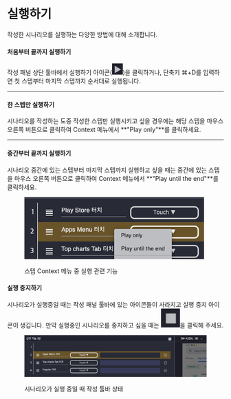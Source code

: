 # 실행하기

작성한 시나리오를 실행하는 다양한 방법에 대해 소개합니다.

#### **처음부터 끝까지 실행하기**

작성 패널 상단 툴바에서 실행하기 아이콘(<img src="../.gitbook/assets/image (83).png" alt="" data-size="line">)을 클릭하거나, 단축키 ⌘+D를 입력하면 첫 스텝부터 마지막 스텝까지 순서대로 실행됩니다.

****

#### **한 스텝만 실행하기**

시나리오를 작성하는 도중 작성한 스텝만 실행시키고 싶을 경우에는 해당 스텝을 마우스 오른쪽 버튼으로 클릭하여 Context 메뉴에서 **"Play only"**를 클릭하세요.&#x20;

****

#### **중간부터 끝까지 실행하기**

시나리오 중간에 있는 스텝부터 마지막 스텝까지 실행하고 싶을 때는 중간에 있는 스텝을 마우스 오른쪽 버튼으로 클릭하여 Context 메뉴에서 **"Play until the end"**를 클릭하세요.

<figure><img src="../.gitbook/assets/image (66).png" alt=""><figcaption><p>스텝 Context 메뉴 중 실행 관련 기능</p></figcaption></figure>

#### 실행 중지하기

시나리오가 실행중일 때는 작성 패널 툴바에 있는 아이콘들이 사라지고 실행 중지 아이콘이 생깁니다. 만약 실행중인 시나리오를 중지하고 싶을 때는 <img src="../.gitbook/assets/image.png" alt="" data-size="line">을 클릭해 주세요.

<figure><img src="../.gitbook/assets/image (199).png" alt=""><figcaption><p>시나리오가 실행 중일 때 작성 툴바 상태</p></figcaption></figure>

